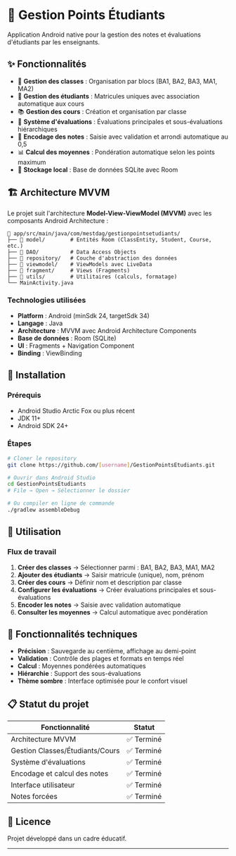 # 📱 Gestion Points Étudiants

Application Android native pour la gestion des notes et évaluations d'étudiants par les enseignants.

## ✨ Fonctionnalités

- 🏫 **Gestion des classes** : Organisation par blocs (BA1, BA2, BA3, MA1, MA2)
- 👥 **Gestion des étudiants** : Matricules uniques avec association automatique aux cours
- 📚 **Gestion des cours** : Création et organisation par classe
- 📝 **Système d'évaluations** : Évaluations principales et sous-évaluations hiérarchiques
- 🔢 **Encodage des notes** : Saisie avec validation et arrondi automatique au 0,5
- 📊 **Calcul des moyennes** : Pondération automatique selon les points maximum
- 💾 **Stockage local** : Base de données SQLite avec Room

## 🏗️ Architecture MVVM

Le projet suit l'architecture **Model-View-ViewModel (MVVM)** avec les composants Android Architecture :

```
📁 app/src/main/java/com/mestdag/gestionpointsetudiants/
├── 📁 model/        # Entités Room (ClassEntity, Student, Course, etc.)
├── 📁 DAO/          # Data Access Objects
├── 📁 repository/   # Couche d'abstraction des données
├── 📁 viewmodel/    # ViewModels avec LiveData
├── 📁 fragment/     # Views (Fragments)
├── 📁 utils/        # Utilitaires (calculs, formatage)
└── MainActivity.java
```

### Technologies utilisées

- **Platform** : Android (minSdk 24, targetSdk 34)
- **Langage** : Java
- **Architecture** : MVVM avec Android Architecture Components
- **Base de données** : Room (SQLite)
- **UI** : Fragments + Navigation Component
- **Binding** : ViewBinding

## 🚀 Installation

### Prérequis
- Android Studio Arctic Fox ou plus récent
- JDK 11+
- Android SDK 24+

### Étapes
```bash
# Cloner le repository
git clone https://github.com/[username]/GestionPointsEtudiants.git

# Ouvrir dans Android Studio
cd GestionPointsEtudiants
# File → Open → Sélectionner le dossier

# Ou compiler en ligne de commande
./gradlew assembleDebug
```

## 📱 Utilisation

### Flux de travail

1. **Créer des classes** → Sélectionner parmi : BA1, BA2, BA3, MA1, MA2
2. **Ajouter des étudiants** → Saisir matricule (unique), nom, prénom
3. **Créer des cours** → Définir nom et description par classe
4. **Configurer les évaluations** → Créer évaluations principales et sous-évaluations
5. **Encoder les notes** → Saisie avec validation automatique
6. **Consulter les moyennes** → Calcul automatique avec pondération

## 🔧 Fonctionnalités techniques

- **Précision** : Sauvegarde au centième, affichage au demi-point
- **Validation** : Contrôle des plages et formats en temps réel
- **Calcul** : Moyennes pondérées automatiques
- **Hiérarchie** : Support des sous-évaluations
- **Thème sombre** : Interface optimisée pour le confort visuel

## 📋 Statut du projet

| Fonctionnalité | Statut |
|----------------|--------|
| Architecture MVVM | ✅ Terminé |
| Gestion Classes/Étudiants/Cours | ✅ Terminé |
| Système d'évaluations | ✅ Terminé |
| Encodage et calcul des notes | ✅ Terminé |
| Interface utilisateur | ✅ Terminé |
| Notes forcées | ✅ Terminé |

## 📄 Licence

Projet développé dans un cadre éducatif.

---
